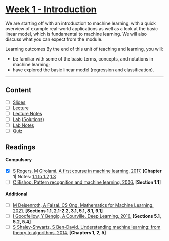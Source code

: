 # [Week 1 - Introduction](https://canvas.sussex.ac.uk/courses/31315/pages/week-1-introduction?module_item_id=1445744)
We are starting off with an introduction to machine learning, with a quick overview of example real-world applications as well as a look at the basic linear model, which is fundamental to machine learning. We will also discuss what you can expect from the module.

Learning outcomes
By the end of this unit of teaching and learning, you will:
- be familiar with some of the basic terms, concepts, and notations in machine learning; 
- have explored the basic linear model (regression and classification).

---

## Content
- [ ] [Slides](https://github.com/LukeBirkett/study-planner/blob/main/934G5_Machine_Learning/week_1/Week%201%20-%20Introduction.pdf)
- [ ] [Lecture](https://sussex.cloud.panopto.eu/Panopto/Pages/Viewer.aspx?id=d1fad0ec-2b98-452c-ac82-b27200f8e4b1)
- [ ] [Lecture Notes]()
- [ ] [Lab](https://github.com/LukeBirkett/study-planner/blob/main/934G5_Machine_Learning/week_1/Week%201.ipynb) [(Solutions)](https://github.com/LukeBirkett/study-planner/blob/main/934G5_Machine_Learning/week_1/Week%201_with%20solutions.ipynb)
- [ ] [Lab Notes]()
- [ ] [Quiz]()
 
## Readings
#### Compulsory
- [x] [S Rogers, M Girolami. A first course in machine learning. 2017.](https://readinglists.sussex.ac.uk/leganto/nui/citation/20811019840002461?institute=44SUS_INST&auth=SAML) **[Chapter 1]** Notes: [1.1 to 1.2](https://github.com/LukeBirkett/study-planner/blob/main/934G5_Machine_Learning/week_1/FCML_1.1_1.2.pdf) [1.3](https://github.com/LukeBirkett/study-planner/blob/main/934G5_Machine_Learning/week_1/FCML_1.3.pdf)
- [ ] [C Bishop. Pattern recognition and machine learning. 2006.](https://readinglists.sussex.ac.uk/leganto/nui/citation/20811019850002461?institute=44SUS_INST&auth=SAML) **[Section 1.1]**
#### Additional
- [ ] [M Deisenroth, A Faisal, CS Ong. Mathematics for Machine Learning. 2021.](https://readinglists.sussex.ac.uk/leganto/nui/citation/20811019860002461?institute=44SUS_INST&auth=SAML) **[Sections 1.1, 2.1-2.2, 3.1, 5.1, 8.1, 9.1]**
- [ ] [I Goodfellow, Y Bengio, A Courville. Deep Learning. 2016.](https://readinglists.sussex.ac.uk/leganto/nui/citation/20811019820002461?institute=44SUS_INST&auth=SAML) **[Sections 5.1, 5.2, 5.4]**
- [ ] [S Shalev-Shwartz, S Ben-David. Understanding machine learning: from theory to algorithms. 2014.](https://readinglists.sussex.ac.uk/leganto/nui/citation/20811019830002461?institute=44SUS_INST&auth=SAML) **[Chapters 1, 2, 5]**
